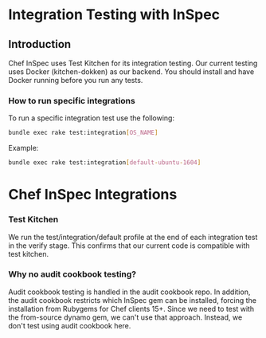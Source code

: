 # Integration Testing with InSpec

## Introduction

Chef InSpec uses Test Kitchen for its integration testing. Our current testing uses Docker (kitchen-dokken) as our backend. You should install and have Docker running before you run any tests.

### How to run specific integrations

To run a specific integration test use the following:

```bash
bundle exec rake test:integration[OS_NAME]
```

Example:
```bash
bundle exec rake test:integration[default-ubuntu-1604]
```

# Chef InSpec Integrations

### Test Kitchen

We run the test/integration/default profile at the end of each integration test in the verify stage. This confirms that our current code is compatible with test kitchen.

### Why no audit cookbook testing?

Audit cookbook testing is handled in the audit cookbook repo. In addition, the audit cookbook restricts which InSpec gem can be installed, forcing the installation from Rubygems for Chef clients 15+. Since we need to test with the from-source dynamo gem, we can't use that approach. Instead, we don't test using audit cookbook here.
